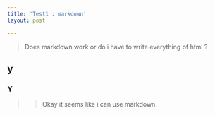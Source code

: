 ```yaml
---
title: 'Test1 : markdown'
layout: post

---
```

> Does markdown work or do i have to write everything of html ?

## y
### Y


>> Okay it seems like i can use markdown.